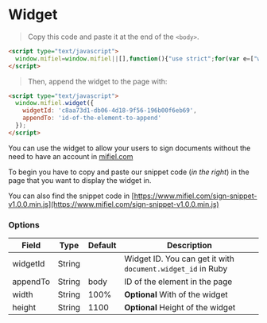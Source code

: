 # Widget

> Copy this code and paste it at the end of the `<body>`.

```html
<script type="text/javascript">
  window.mifiel=window.mifiel||[],function(){"use strict";for(var e=["widget"],i=function(e){return function(){window.mifiel.push([e].concat(Array.prototype.slice.call(arguments,0)))}},t=0;t<e.length;t++){var n=e[t];window.mifiel[n]||(window.mifiel[n]=i(n))}if(!document.getElementById("mifiel-js")){var r=document.createElement("script"),o=document.getElementsByTagName("script")[0];r.type="text/javascript",r.id="mifiel-js",r.async=!0,r.src="https://www.mifiel.com/sign-widget-v1.0.0.js",o.parentNode.insertBefore(r,o)}}();
</script>
```

> Then, append the widget to the page with:

```html
<script type="text/javascript">
  window.mifiel.widget({
    widgetId: 'c8aa73d1-db06-4d18-9f56-196b00f6eb69',
    appendTo: 'id-of-the-element-to-append'
  });
</script>
```

You can use the widget to allow your users to sign documents without the need to have an account in [mifiel.com](https://www.mifiel.com)

To begin you have to copy and paste our snippet code (_in the right_) in the page that you want to display the widget in.

You can also find the snippet code in [https://www.mifiel.com/sign-snippet-v1.0.0.min.js](https://www.mifiel.com/sign-snippet-v1.0.0.min.js)

### Options

Field     | Type    | Default |  Description
--------- | ------- | ------- | ------------
widgetId  | String  |         | Widget ID. You can get it with `document.widget_id` in Ruby
appendTo  | String  | body    | ID of the element in the page
width     | String  | 100%    | __Optional__ With of the widget
height    | String  | 1100    | __Optional__ Height of the widget

